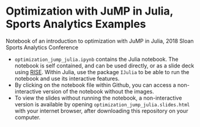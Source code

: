 # Optimization with JuMP in Julia, Sports Analytics Examples
Notebook of an introduction to optimization with JuMP in Julia, 2018 Sloan Sports Analytics Conference
- `optimization_jump_julia.ipynb` contains the Julia notebook.
The notebook is self contained, and can be used directly, or as a slide deck using [RISE](https://damianavila.github.io/RISE/).
Within Julia, use the package `IJulia` to be able to run the notebook and use its interactive features. 
- By clicking on the notebook file within Github, you can access a non-interactive version of the notebook without the images.
- To view the slides without running the notebook, a non-interactive version is available by opening `optimization_jump_julia.slides.html` with your internet browser, after downloading this repository on your computer.

